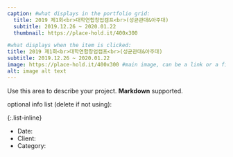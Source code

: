 ```yaml
---
caption: #what displays in the portfolio grid:
  title: 2019 제1회<br>대학연합창업캠프<br>(성균관대&아주대)
  subtitle: 2019.12.26 ~ 2020.01.22
  thumbnail: https://place-hold.it/400x300

#what displays when the item is clicked:
title: 2019 제1회<br>대학연합창업캠프<br>(성균관대&아주대)
subtitle: 2019.12.26 ~ 2020.01.22
image: https://place-hold.it/400x300 #main image, can be a link or a file in assets/img/portfolio
alt: image alt text
---
```


Use this area to describe your project. **Markdown** supported.

optional info list (delete if not using):

{:.list-inline}

- Date:
- Client:
- Category:
